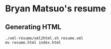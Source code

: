 # Bryan Matsuo's resume

## Generating HTML

    ./xml-resume/xml2html.sh resume.xml
    mv resume.html index.html
